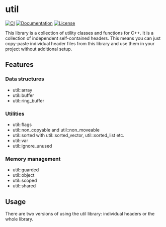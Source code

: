 # util

[![CI](https://github.com/mostsignificant/util/actions/workflows/cmake.yml/badge.svg)](https://github.com/mostsignificant/util/actions/workflows/cmake.yml)
[![Documentation](http://readthedocs.org/projects/mostsignificantutil/badge/?version=latest)](https://mostsignificantutil.readthedocs.io/en/latest/?badge=latest)
[![License](https://img.shields.io/badge/license-MIT-blue.svg)](https://raw.githubusercontent.com/mostsignificant/util/master/LICENSE.MIT)

This library is a collection of utility classes and functions for C++. It is a collection of independent self-contained
headers. This means you can just copy-paste individual header files from this library and use them in your project
without additional setup.

## Features

### Data structures

- util::array
- util::buffer
- util::ring_buffer

### Utilities

- util::flags
- util::non_copyable and util::non_moveable
- util::sorted with util::sorted_vector, util::sorted_list etc.
- util::var
- util::ignore_unused

### Memory management

- util::guarded
- util::object
- util::scoped
- util::shared

## Usage

There are two versions of using the util library: individual headers or the whole library.
